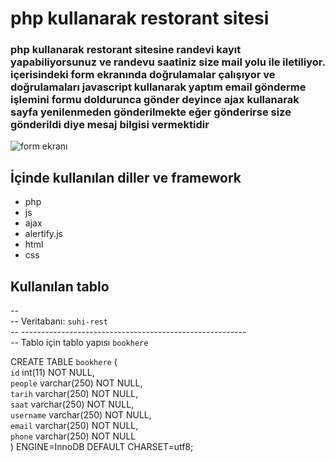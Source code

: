# php kullanarak restorant sitesi

### php kullanarak restorant sitesine randevi kayıt yapabiliyorsunuz ve randevu saatiniz size mail yolu ile iletiliyor. içerisindeki form ekranında doğrulamalar çalışıyor ve doğrulamaları javascript kullanarak yaptım email gönderme işlemini formu doldurunca gönder deyince ajax kullanarak sayfa yenilenmeden gönderilmekte eğer gönderirse size gönderildi diye mesaj bilgisi vermektidir


![form ekranı](https://github.com/kodmen/php-suhi-site/blob/master/readme-image/image-1.png)


## İçinde kullanılan diller ve framework

- php
- js
- ajax
- alertify.js
- html
- css





## Kullanılan tablo 
-- <br/>
-- Veritabanı: `suhi-rest` <br/>
-- -------------------------------------------------------- <br>
-- Tablo için tablo yapısı `bookhere`<br>

CREATE TABLE `bookhere` (<br>
  `id` int(11) NOT NULL,<br>
  `people` varchar(250) NOT NULL,<br>
  `tarih` varchar(250) NOT NULL,<br>
  `saat` varchar(250) NOT NULL,<br>
  `username` varchar(250) NOT NULL,<br>
  `email` varchar(250) NOT NULL,<br>
  `phone` varchar(250) NOT NULL<br>
) ENGINE=InnoDB DEFAULT CHARSET=utf8;<br>

